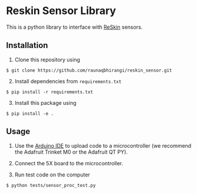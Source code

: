 # Reskin Sensor Library
This is a python library to interface with [ReSkin](https://openreview.net/forum?id=87_OJU4sw3V) sensors.

## Installation

1. Clone this repository using 
```
$ git clone https://github.com/raunaqbhirangi/reskin_sensor.git
```
2. Install dependencies from `requirements.txt`
```
$ pip install -r requirements.txt
```

3. Install this package using
```
$ pip install -e .
```
## Usage

1. Use the [Arduino IDE](https://www.arduino.cc/en/software) to upload code to a microcontroller (we recommend the Adafruit Trinket M0 or the Adafruit QT PY).

2. Connect the 5X board to the microcontroller. 

3. Run test code on the computer
```
$ python tests/sensor_proc_test.py
```